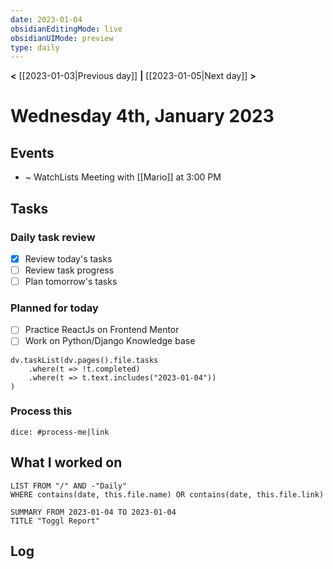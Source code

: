 ```yaml
---
date: 2023-01-04
obsidianEditingMode: live
obsidianUIMode: preview
type: daily
---
```


**<** [[2023-01-03|Previous day]] **|** [[2023-01-05|Next day]] **>**

# Wednesday 4th, January 2023

## Events
- ~ WatchLists Meeting with [[Mario]] at 3:00 PM

## Tasks

### Daily task review
- [x] Review today's tasks
- [ ] Review task progress
- [ ] Plan tomorrow's tasks

### Planned for today
- [ ] Practice ReactJs on Frontend Mentor
- [ ] Work on Python/Django Knowledge base

```dataviewjs
dv.taskList(dv.pages().file.tasks
	.where(t => !t.completed)
	.where(t => t.text.includes("2023-01-04"))
)
```

### Process this
`dice: #process-me|link`

## What I worked on
```dataview
LIST FROM "/" AND -"Daily"
WHERE contains(date, this.file.name) OR contains(date, this.file.link)
```

```toggl
SUMMARY FROM 2023-01-04 TO 2023-01-04
TITLE "Toggl Report"
```

## Log
